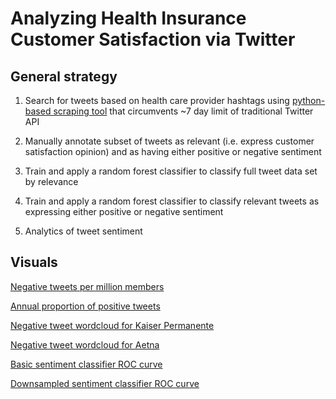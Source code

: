 # Analyzing Health Insurance Customer Satisfaction via Twitter

## General strategy
1) Search for tweets based on health care provider hashtags using [python-based scraping tool](https://github.com/Jefferson-Henrique/GetOldTweets-python) that circumvents ~7 day limit of traditional Twitter API

2) Manually annotate subset of tweets as relevant (i.e. express customer satisfaction opinion) and as having either positive or negative sentiment

3) Train and apply a random forest classifier to classify full tweet data set by relevance

4) Train and apply a random forest classifier to classify relevant tweets as expressing either positive or negative sentiment

5) Analytics of tweet sentiment

## Visuals

[Negative tweets per million members](https://fathomless-plains-81085.herokuapp.com/?ticker=2012&)

[Annual proportion of positive tweets](https://radiant-temple-57731.herokuapp.com/)

[Negative tweet wordcloud for Kaiser Permanente](https://github.com/BenSolomon/HealthInsuranceTweets/blob/master/Kaiser%20negative%20word%20cloud.jpeg)

[Negative tweet wordcloud for Aetna](https://github.com/BenSolomon/HealthInsuranceTweets/blob/master/Aetna%20negative%20cloud.jpeg)

[Basic sentiment classifier ROC curve](https://github.com/BenSolomon/HealthInsuranceTweets/blob/master/Original%20sentiment%20classifier%20ROC.jpeg)

[Downsampled sentiment classifier ROC curve](https://github.com/BenSolomon/HealthInsuranceTweets/blob/master/Downsampled%20sentiment%20classifier%20ROC.jpeg)
